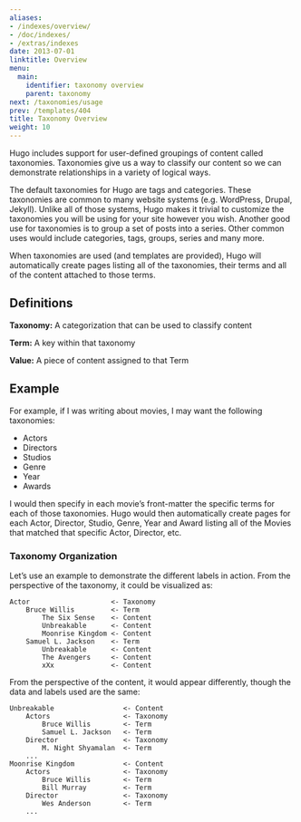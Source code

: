 ```yaml
---
aliases:
- /indexes/overview/
- /doc/indexes/
- /extras/indexes
date: 2013-07-01
linktitle: Overview
menu:
  main:
    identifier: taxonomy overview
    parent: taxonomy
next: /taxonomies/usage
prev: /templates/404
title: Taxonomy Overview
weight: 10
---
```


Hugo includes support for user-defined groupings of content called
taxonomies. Taxonomies give us a way to classify our content so we can
demonstrate relationships in a variety of logical ways.

The default taxonomies for Hugo are tags and categories. These
taxonomies are common to many website systems (e.g. WordPress, Drupal,
Jekyll). Unlike all of those systems, Hugo makes it trivial to customize
the taxonomies you will be using for your site however you wish. Another
good use for taxonomies is to group a set of posts into a series. Other
common uses would include categories, tags, groups, series and many
more.

When taxonomies are used (and templates are provided), Hugo will
automatically create pages listing all of the taxonomies, their terms
and all of the content attached to those terms.

## Definitions

**Taxonomy:** A categorization that can be used to classify content

**Term:** A key within that taxonomy 

**Value:** A piece of content assigned to that Term

## Example

For example, if I was writing about movies, I may want the following
taxonomies:

* Actors
* Directors
* Studios
* Genre
* Year
* Awards

I would then specify in each movie’s front-matter the specific terms for
each of those taxonomies. Hugo would then automatically create pages for
each Actor, Director, Studio, Genre, Year and Award listing all of the
Movies that matched that specific Actor, Director, etc.


### Taxonomy Organization

Let’s use an example to demonstrate the different labels in action.
From the perspective of the taxonomy, it could be visualized as:

    Actor                    <- Taxonomy
        Bruce Willis         <- Term
            The Six Sense    <- Content
            Unbreakable      <- Content
            Moonrise Kingdom <- Content
        Samuel L. Jackson    <- Term
            Unbreakable      <- Content
            The Avengers     <- Content
            xXx              <- Content

From the perspective of the content, it would appear differently, though
the data and labels used are the same:

    Unbreakable                 <- Content
        Actors                  <- Taxonomy
            Bruce Willis        <- Term
            Samuel L. Jackson   <- Term
        Director                <- Taxonomy
            M. Night Shyamalan  <- Term
        ...
    Moonrise Kingdom            <- Content
        Actors                  <- Taxonomy
            Bruce Willis        <- Term
            Bill Murray         <- Term
        Director                <- Taxonomy
            Wes Anderson        <- Term
        ...

